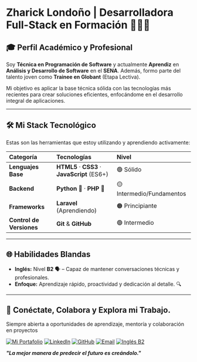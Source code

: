 # Zharick Londoño | Desarrolladora Full-Stack en Formación 👩‍💻✨

## 🎓 Perfil Académico y Profesional

Soy **Técnica en Programación de Software** y actualmente **Aprendiz** en **Análisis y Desarrollo de Software** en el **SENA**. Además, formo parte del talento joven como **Trainee en Globant** (Etapa Lectiva).

Mi objetivo es aplicar la base técnica sólida con las tecnologías más recientes para crear soluciones eficientes, enfocándome en el desarrollo integral de aplicaciones.

---

## 🛠️ Mi Stack Tecnológico

Estas son las herramientas que estoy utilizando y aprendiendo activamente:

| Categoría | Tecnologías | Nivel |
| :--- | :--- | :--- |
| **Lenguajes Base** | **HTML5** · **CSS3** · **JavaScript** (ES6+) | 🟢 Sólido |
| **Backend** | **Python** 🐍 · **PHP** 🐘 | 🟡 Intermedio/Fundamentos |
| **Frameworks** | **Laravel** (Aprendiendo) | 🟠 Principiante |
| **Control de Versiones** | **Git** & **GitHub** | 🟢 Intermedio |

---

## 🌐 Habilidades Blandas

* **Inglés:** Nivel **B2** 🗣️ – Capaz de mantener conversaciones técnicas y profesionales.
* **Enfoque:** Aprendizaje rápido, proactividad y dedicación al detalle. 🔍

---

## 🔗 Conéctate, Colabora y Explora mi Trabajo.

Siempre abierta a oportunidades de aprendizaje, mentoría y colaboración en proyectos

[![Mi Portafolio](https://img.shields.io/badge/Portafolio_Web-4e89ae?style=for-the-badge&logo=react&logoColor=white)](https://portfolio-mfnu.onrender.com/)
[![LinkedIn](https://img.shields.io/badge/LinkedIn-ZharickLondoño-0A66C2?style=for-the-badge&logo=linkedin&logoColor=white)](https://co.linkedin.com/in/zharick-londo%C3%B1o-540511302)
[![GitHub](https://img.shields.io/badge/GitHub-ZharickLondoño-181717?style=for-the-badge&logo=github&logoColor=white)](https://github.com/Zhale23)
[![Email](https://img.shields.io/badge/Contactame_Por_Email-D14836?style=for-the-badge&logo=gmail&logoColor=white)](zharicklondos@gmail.com)
[![Inglés B2](https://img.shields.io/badge/Inglés_B2-4CAF50?style=for-the-badge&logo=language-english&logoColor=white)]()

***"La mejor manera de predecir el futuro es creándolo."***
